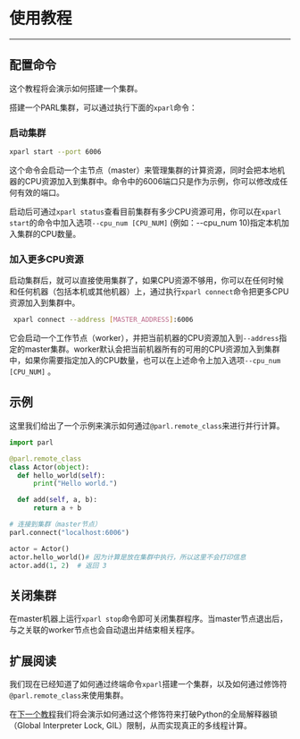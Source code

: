 # **使用教程**
---
## 配置命令 
这个教程将会演示如何搭建一个集群。

搭建一个PARL集群，可以通过执行下面的`xparl`命令：

### 启动集群
```bash
xparl start --port 6006
```

这个命令会启动一个主节点（master）来管理集群的计算资源，同时会把本地机器的CPU资源加入到集群中。命令中的6006端口只是作为示例，你可以修改成任何有效的端口。

启动后可通过`xparl status`查看目前集群有多少CPU资源可用，你可以在`xparl start`的命令中加入选项`--cpu_num [CPU_NUM]` (例如：--cpu_num 10)指定本机加入集群的CPU数量。

### 加入更多CPU资源

启动集群后，就可以直接使用集群了，如果CPU资源不够用，你可以在任何时候和任何机器（包括本机或其他机器）上，通过执行`xparl connect`命令把更多CPU资源加入到集群中。

```bash
 xparl connect --address [MASTER_ADDRESS]:6006
```
它会启动一个工作节点（worker），并把当前机器的CPU资源加入到`--address`指定的master集群。worker默认会把当前机器所有的可用的CPU资源加入到集群中，如果你需要指定加入的CPU数量，也可以在上述命令上加入选项`--cpu_num [CPU_NUM]` 。


## 示例
这里我们给出了一个示例来演示如何通过`@parl.remote_class`来进行并行计算。

```python
import parl

@parl.remote_class
class Actor(object):
  def hello_world(self):
      print("Hello world.")

  def add(self, a, b):
      return a + b

# 连接到集群（master节点）
parl.connect("localhost:6006")

actor = Actor()
actor.hello_world()# 因为计算是放在集群中执行，所以这里不会打印信息
actor.add(1, 2)  # 返回 3
```

## 关闭集群
在master机器上运行`xparl stop`命令即可关闭集群程序。当master节点退出后，与之关联的worker节点也会自动退出并结束相关程序。

## 扩展阅读
我们现在已经知道了如何通过终端命令`xparl`搭建一个集群，以及如何通过修饰符`@parl.remote_class`来使用集群。

在[下一个教程](./example.md)我们将会演示如何通过这个修饰符来打破Python的全局解释器锁（Global Interpreter Lock, GIL）限制，从而实现真正的多线程计算。

